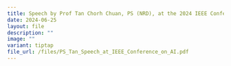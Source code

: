 ```yaml
---
title: Speech by Prof Tan Chorh Chuan, PS (NRD), at the 2024 IEEE Conference on AI
date: 2024-06-25
layout: file
description: ""
image: ""
variant: tiptap
file_url: /files/PS_Tan_Speech_at_IEEE_Conference_on_AI.pdf
---
```

